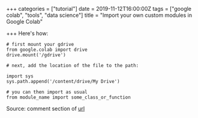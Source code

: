 +++
categories = ["tutorial"]
date = 2019-11-12T16:00:00Z
tags = ["google colab", "tools", "data science"]
title = "Import your own custom modules in Google Colab"

+++
Here's how:

<!--more-->

    # first mount your gdrive
    from google.colab import drive
    drive.mount('/gdrive')
    
    # next, add the location of the file to the path:
    
    import sys
    sys.path.append('/content/drive/My Drive')
    
    # you can then import as usual
    from module_name import some_class_or_function

Source: comment section of [url](https://www.pingshiuanchua.com/blog/post/importing-your-own-python-module-or-python-file-in-colaboratory)